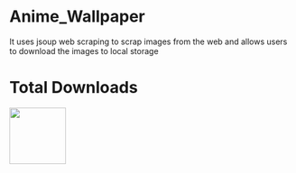 # Anime_Wallpaper
It uses jsoup web scraping to scrap images from the web and allows users to download the images to local storage
# Total Downloads  
<img src="https://img.shields.io/github/downloads/Varshithvhegde/Anime_Wallpaper/total" width="100dp"/>
